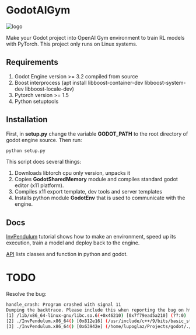 # GodotAIGym
![logo](docs/Fig/GodotGymLogo.png)


Make your Godot project into OpenAI Gym environment to train RL models with PyTorch. This project only runs on Linux systems.

## Requirements
1. Godot Engine version >= 3.2 compiled from source
2. Boost interprocess (apt install libboost-container-dev libboost-system-dev libboost-locale-dev)
3. Pytorch version >= 1.5
4. Python setuptools

## Installation
First, in **setup.py** change the variable **GODOT_PATH** to the root directory of godot engine source. Then run:
```bash
python setup.py
```
This script does several things:
1. Downloads libtorch cpu only version, unpacks it
2. Copies **GodotSharedMemory** module and compiles standard godot editor (x11 platform).
3. Compiles x11 export template, dev tools and server templates
4. Installs python module **GodotEnv** that is used to communicate with the engine.

## Docs
[InvPendulum](https://lupoglaz.github.io/GodotAIGym/tutorial_basic.html)
tutorial shows how to make an environment, speed up its execution, train a model and deploy back to the engine.

[API](https://lupoglaz.github.io/GodotAIGym/API.html) lists classes and function in python and godot.

# TODO
Resolve the bug: 
```bash
handle_crash: Program crashed with signal 11
Dumping the backtrace. Please include this when reporting the bug on https://github.com/godotengine/godot/issues
[1] /lib/x86_64-linux-gnu/libc.so.6(+0x46210) [0x7f79ead5a210] (??:0)
[2] ./InvPendulum.x86_64() [0x812e16] (/usr/include/c++/9/bits/basic_string.h:2301)
[3] ./InvPendulum.x86_64() [0x63942e] (/home/lupoglaz/Projects/godot/./core/os/memory.h:119)
```



